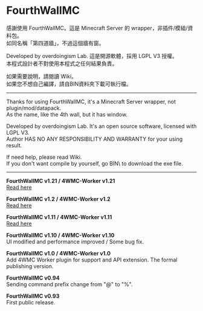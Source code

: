 # FourthWallMC

感謝使用 FourthWallMC。這是 Minecraft Server 的 wrapper，非插件/模組/資料包。  
如同名稱「第四道牆」，不過這個牆有窗。

Developed by overdoingism Lab. 這是開源軟體，採用 LGPL V3 授權。   
本程式設計者不對使用本程式之任何結果負責。

如果需要說明，請閱讀 Wiki。  
如果您不想自己編譯，請自BIN資料夾下載可執行檔。

----------------------------------------------------

Thanks for using FourthWallMC, it's a Minecraft Server wrapper, not plugin/mod/datapack.  
As the name, like the 4th wall, but it has window.

Developed by overdoingism Lab. It's an open source software, licensed with LGPL V3.  
Author HAS NO ANY RESPONSIBILITY AND WARRANTY for your using result.

If need help, please read Wiki.  
If you don't want compile by yourself, go BIN\ to download the exe file.

----------------------------------------------------
**FourthWallMC v1.21 / 4WMC-Worker v1.21**  
[Read here](https://github.com/overdoignism/FourthWallMC/blob/main/history/1.21.md)

**FourthWallMC v1.2 / 4WMC-Worker v1.2**  
[Read here](https://github.com/overdoignism/FourthWallMC/blob/main/history/1.2.md)

**FourthWallMC v1.11 / 4WMC-Worker v1.11**  
[Read here](https://github.com/overdoignism/FourthWallMC/blob/main/history/1.11.md)

**FourthWallMC v1.10 / 4WMC-Worker v1.10**  
UI modified and performance improved / Some bug fix.  

**FourthWallMC v1.0 / 4WMC-Worker v1.0**  
Add 4WMC Worker plugin for support and API extension. The formal publishing version.  

**FourthWallMC v0.94**  
Sending command prefix change from "@" to "%".  

**FourthWallMC v0.93**  
First public release.
